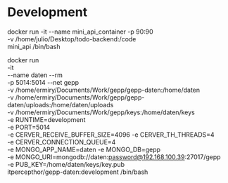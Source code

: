 # Development

docker run -it --name mini_api_container -p 90:90  \
    -v /home/julio/Desktop/todo-backend:/code \
    mini_api /bin/bash

docker run \
  -it \
  --name daten --rm \
  -p 5014:5014 --net gepp \
  -v /home/ermiry/Documents/Work/gepp/gepp-daten:/home/daten \
  -v /home/ermiry/Documents/Work/gepp/gepp-daten/uploads:/home/daten/uploads \
  -v /home/ermiry/Documents/Work/gepp/keys:/home/daten/keys \
  -e RUNTIME=development \
  -e PORT=5014 \
  -e CERVER_RECEIVE_BUFFER_SIZE=4096 -e CERVER_TH_THREADS=4 \
  -e CERVER_CONNECTION_QUEUE=4 \
  -e MONGO_APP_NAME=daten -e MONGO_DB=gepp \
  -e MONGO_URI=mongodb://daten:password@192.168.100.39:27017/gepp \
  -e PUB_KEY=/home/daten/keys/key.pub \
  itpercepthor/gepp-daten:development /bin/bash